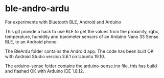 # ble-andro-ardu
For experiments with Bluetooth BLE, Android and Arduino

This git provide a hack to use BLE to get the values from the proximity, rgbc, temperature, humidity and barometer sensors of an Arduino Nano 33 Sense BLE, to an Android phone.

The BleArdu folder contains the Android app. The code has been built OK with Android Studio version 3.6.1 on Ubuntu 19.10.

The arduino-sense folder contains the arduino-sense.ino file, this has build and flashed OK with Arduino IDE 1.8.12.   


